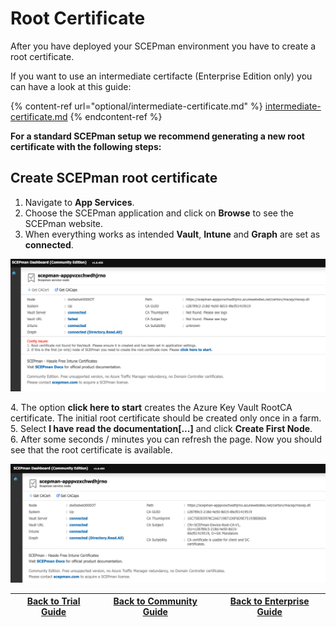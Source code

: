# Root Certificate

After you have deployed your SCEPman environment you have to create a root certificate.

If you want to use an intermediate certifacte (Enterprise Edition only) you can have a look at this guide: 

{% content-ref url="optional/intermediate-certificate.md" %}
[intermediate-certificate.md](optional/intermediate-certificate.md)
{% endcontent-ref %}

**For a standard SCEPman setup we recommend generating a new root certificate with the following steps:**

## Create SCEPman root certificate

1. Navigate to **App Services**. 
2. Choose the SCEPman application and click on **Browse** to see the SCEPman website. 
3. When everything works as intended **Vault**, **Intune** and **Graph** are set as **connected**.

![](<../.gitbook/assets/image (14) (1) (1) (1) (1) (1).png>)

4\. The option **click here to start** creates the Azure Key Vault RootCA certificate. The initial root certificate should be created only once in a farm. \
5\. Select **I have read the documentation\[...]** and click **Create First Node**.\
6\. After some seconds / minutes you can refresh the page. Now you should see that the root certificate is available.

![](<../.gitbook/assets/image (15).png>)

| [Back to Trial Guide](../scepman-deployment/trial-guide.md#step-3-create-root-certificate) | [Back to Community Guide](../scepman-deployment/community-guide.md#step-3-create-root-certificate) | ​[Back to Enterprise Guide​](../scepman-deployment/enterprise-guide.md#step-3-create-root-certificate) |
| ------------------------------------------------------------------------------------------ | -------------------------------------------------------------------------------------------------- | ------------------------------------------------------------------------------------------------------ |
